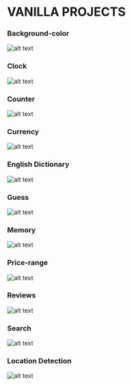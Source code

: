 # VANILLA PROJECTS
<p align="center">

### Background-color
![alt text](screenshots/bg-col.png)

### Clock
![alt text](screenshots/clock.png)

### Counter
![alt text](screenshots/counter.png)

### Currency
![alt text](screenshots/currency.png)

### English Dictionary
![alt text](screenshots/english.png)

### Guess
![alt text](screenshots/guess.png)

### Memory
![alt text](screenshots/memory.png)

### Price-range
![alt text](screenshots/price-range.png)

### Reviews
![alt text](screenshots/reviews.png)

### Search
![alt text](screenshots/search.png)

### Location Detection
![alt text](screenshots/location.png)

</p>